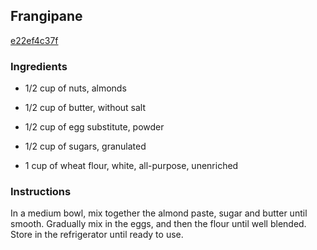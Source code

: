 ## Frangipane

[e22ef4c37f](http://allrecipes.com/recipe/frangipane/)

### Ingredients

 - 1/2 cup of nuts, almonds

 - 1/2 cup of butter, without salt

 - 1/2 cup of egg substitute, powder

 - 1/2 cup of sugars, granulated

 - 1 cup of wheat flour, white, all-purpose, unenriched

### Instructions

In a medium bowl, mix together the almond paste, sugar and butter until smooth. Gradually mix in the eggs, and then the flour until well blended. Store in the refrigerator until ready to use.